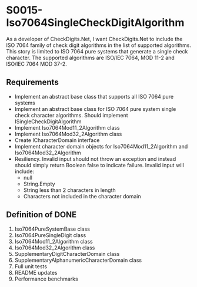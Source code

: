 # S0015-Iso7064SingleCheckDigitAlgorithm

As a developer of CheckDigits.Net, I want CheckDigits.Net to include the ISO 7064 family of check digit algorithms in the list of supported algorithms. This story is limited to ISO 7064 pure systems that generate a single check character. The supported algorithms are ISO/IEC 7064, MOD 11-2 and ISO/IEC 7064 MOD 37-2.


## Requirements

* Implement an abstract base class that supports all ISO 7064 pure systems
* Implement an abstract base class for ISO 7064 pure system single check character algorithms. Should implement ISingleCheckDigitAlgorithm
* Implement Iso7064Mod11_2Algorithm class
* Implement Iso7064Mod32_2Algorithm class
* Create ICharacterDomain interface
* Implement character domain objects for Iso7064Mod11_2Algorithm and Iso7064Mod32_2Algorithm
* Resiliency. Invalid input should not throw an exception and instead should simply return Boolean false to indicate failure. Invalid input will include:
	- null
	- String.Empty
	- String less than 2 characters in length
	- Characters not included in the character domain

## Definition of DONE

1. Iso7064PureSystemBase class
1. Iso7064PureSingleDigit class
1. Iso7064Mod11_2Algorithm class
1. Iso7064Mod32_2Algorithm class
1. SupplementaryDigitCharacterDomain class
1. SupplementaryAlphanumericCharacterDomain class
1. Full unit tests
1. README updates
1. Performance benchmarks